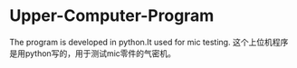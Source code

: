 # Upper-Computer-Program
The program is developed in python.It used for mic testing.
这个上位机程序是用python写的，用于测试mic零件的气密机。
